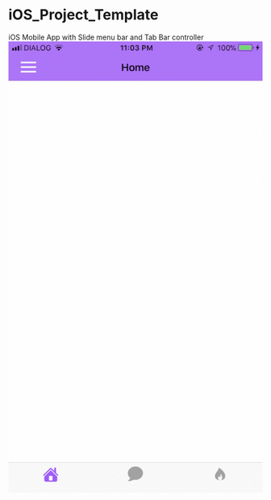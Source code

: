 # iOS_Project_Template
iOS Mobile App with Slide menu bar and Tab Bar controller
![alt text](Demoflow.gif)
